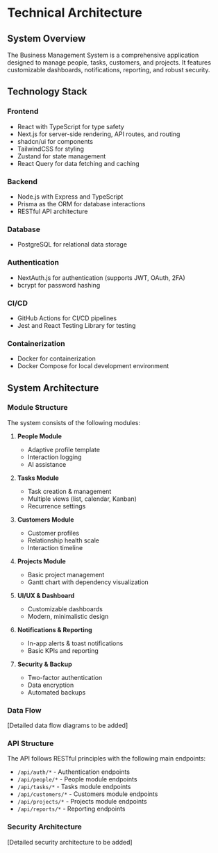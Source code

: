 # Technical Architecture

## System Overview

The Business Management System is a comprehensive application designed to manage people, tasks, customers, and projects. It features customizable dashboards, notifications, reporting, and robust security.

## Technology Stack

### Frontend
- React with TypeScript for type safety
- Next.js for server-side rendering, API routes, and routing
- shadcn/ui for components
- TailwindCSS for styling
- Zustand for state management
- React Query for data fetching and caching

### Backend
- Node.js with Express and TypeScript
- Prisma as the ORM for database interactions
- RESTful API architecture

### Database
- PostgreSQL for relational data storage

### Authentication
- NextAuth.js for authentication (supports JWT, OAuth, 2FA)
- bcrypt for password hashing

### CI/CD
- GitHub Actions for CI/CD pipelines
- Jest and React Testing Library for testing

### Containerization
- Docker for containerization
- Docker Compose for local development environment

## System Architecture

### Module Structure

The system consists of the following modules:

1. **People Module**
   - Adaptive profile template
   - Interaction logging
   - AI assistance

2. **Tasks Module**
   - Task creation & management
   - Multiple views (list, calendar, Kanban)
   - Recurrence settings

3. **Customers Module**
   - Customer profiles
   - Relationship health scale
   - Interaction timeline

4. **Projects Module**
   - Basic project management
   - Gantt chart with dependency visualization

5. **UI/UX & Dashboard**
   - Customizable dashboards
   - Modern, minimalistic design

6. **Notifications & Reporting**
   - In-app alerts & toast notifications
   - Basic KPIs and reporting

7. **Security & Backup**
   - Two-factor authentication
   - Data encryption
   - Automated backups

### Data Flow

[Detailed data flow diagrams to be added]

### API Structure

The API follows RESTful principles with the following main endpoints:

- `/api/auth/*` - Authentication endpoints
- `/api/people/*` - People module endpoints
- `/api/tasks/*` - Tasks module endpoints
- `/api/customers/*` - Customers module endpoints
- `/api/projects/*` - Projects module endpoints
- `/api/reports/*` - Reporting endpoints

### Security Architecture

[Detailed security architecture to be added]


